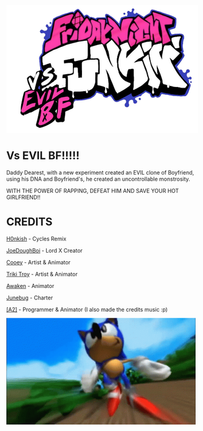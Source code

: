 ![](https://raw.githubusercontent.com/A2source/A2archive/main/bump0014.png)

# Vs EVIL BF!!!!!

Daddy Dearest, with a new experiment created an EVIL clone of Boyfriend, using his DNA and Boyfriend's, he created an uncontrollable monstrosity.

WITH THE POWER OF RAPPING, DEFEAT HIM AND SAVE YOUR HOT GIRLFRIEND!!

# CREDITS

[H0nkish](https://twitter.com/H0nkish) - Cycles Remix

[JoeDoughBoi](https://twitter.com/losermakesgames) - Lord X Creator

[Cooey](https://twitter.com/cooey05) - Artist & Animator

[Triki Troy](https://twitter.com/Triki_Tr0y) - Artist & Animator

[Awaken](https://twitter.com/BakingMeshes) - Animator

[Junebug](https://twitter.com/junebug_7801) - Charter

[[A2]](https://a2source.github.io) - Programmer & Animator (I also made the credits music :p)

![](https://raw.githubusercontent.com/A2source/A2archive/main/sonic-sonic-the-hedgehog.gif)